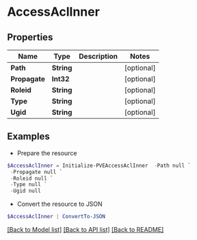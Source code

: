 # AccessAclInner
## Properties

Name | Type | Description | Notes
------------ | ------------- | ------------- | -------------
**Path** | **String** |  | [optional] 
**Propagate** | **Int32** |  | [optional] 
**Roleid** | **String** |  | [optional] 
**Type** | **String** |  | [optional] 
**Ugid** | **String** |  | [optional] 

## Examples

- Prepare the resource
```powershell
$AccessAclInner = Initialize-PVEAccessAclInner  -Path null `
 -Propagate null `
 -Roleid null `
 -Type null `
 -Ugid null
```

- Convert the resource to JSON
```powershell
$AccessAclInner | ConvertTo-JSON
```

[[Back to Model list]](../README.md#documentation-for-models) [[Back to API list]](../README.md#documentation-for-api-endpoints) [[Back to README]](../README.md)

